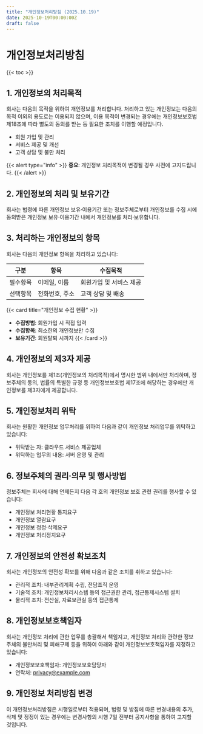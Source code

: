 ```yaml
---
title: "개인정보처리방침 (2025.10.19)"
date: 2025-10-19T00:00:00Z
draft: false
---
```


# 개인정보처리방침

{{< toc >}}

## 1. 개인정보의 처리목적

회사는 다음의 목적을 위하여 개인정보를 처리합니다. 처리하고 있는 개인정보는 다음의 목적 이외의 용도로는 이용되지 않으며, 이용 목적이 변경되는 경우에는 개인정보보호법 제18조에 따라 별도의 동의를 받는 등 필요한 조치를 이행할 예정입니다.

- 회원 가입 및 관리
- 서비스 제공 및 개선
- 고객 상담 및 불만 처리

{{< alert type="info" >}}
**중요**: 개인정보 처리목적이 변경될 경우 사전에 고지드립니다.
{{< /alert >}}

## 2. 개인정보의 처리 및 보유기간

회사는 법령에 따른 개인정보 보유·이용기간 또는 정보주체로부터 개인정보를 수집 시에 동의받은 개인정보 보유·이용기간 내에서 개인정보를 처리·보유합니다.

## 3. 처리하는 개인정보의 항목

회사는 다음의 개인정보 항목을 처리하고 있습니다:

| 구분     | 항목           | 수집목적                |
| -------- | -------------- | ----------------------- |
| 필수항목 | 이메일, 이름   | 회원가입 및 서비스 제공 |
| 선택항목 | 전화번호, 주소 | 고객 상담 및 배송       |

{{< card title="개인정보 수집 현황" >}}

- **수집방법**: 회원가입 시 직접 입력
- **수집항목**: 최소한의 개인정보만 수집
- **보유기간**: 회원탈퇴 시까지
  {{< /card >}}

## 4. 개인정보의 제3자 제공

회사는 개인정보를 제1조(개인정보의 처리목적)에서 명시한 범위 내에서만 처리하며, 정보주체의 동의, 법률의 특별한 규정 등 개인정보보호법 제17조에 해당하는 경우에만 개인정보를 제3자에게 제공합니다.

## 5. 개인정보처리 위탁

회사는 원활한 개인정보 업무처리를 위하여 다음과 같이 개인정보 처리업무를 위탁하고 있습니다:

- 위탁받는 자: 클라우드 서비스 제공업체
- 위탁하는 업무의 내용: 서버 운영 및 관리

## 6. 정보주체의 권리·의무 및 행사방법

정보주체는 회사에 대해 언제든지 다음 각 호의 개인정보 보호 관련 권리를 행사할 수 있습니다:

- 개인정보 처리현황 통지요구
- 개인정보 열람요구
- 개인정보 정정·삭제요구
- 개인정보 처리정지요구

## 7. 개인정보의 안전성 확보조치

회사는 개인정보의 안전성 확보를 위해 다음과 같은 조치를 취하고 있습니다:

- 관리적 조치: 내부관리계획 수립, 전담조직 운영
- 기술적 조치: 개인정보처리시스템 등의 접근권한 관리, 접근통제시스템 설치
- 물리적 조치: 전산실, 자료보관실 등의 접근통제

## 8. 개인정보보호책임자

회사는 개인정보 처리에 관한 업무를 총괄해서 책임지고, 개인정보 처리와 관련한 정보주체의 불만처리 및 피해구제 등을 위하여 아래와 같이 개인정보보호책임자를 지정하고 있습니다:

- 개인정보보호책임자: 개인정보보호담당자
- 연락처: privacy@example.com

## 9. 개인정보 처리방침 변경

이 개인정보처리방침은 시행일로부터 적용되며, 법령 및 방침에 따른 변경내용의 추가, 삭제 및 정정이 있는 경우에는 변경사항의 시행 7일 전부터 공지사항을 통하여 고지할 것입니다.
